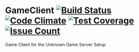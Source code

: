 # GameClient [![Build Status](https://travis-ci.org/Vandise/GameClient.svg?branch=master)](https://travis-ci.org/Vandise/GameClient) [![Code Climate](https://codeclimate.com/github/Vandise/GameClient/badges/gpa.svg?refresh)](https://codeclimate.com/github/Vandise/GameClient) [![Test Coverage](https://codeclimate.com/github/Vandise/GameClient/badges/coverage.svg?refresh)](https://codeclimate.com/github/Vandise/GameClient/coverage) [![Issue Count](https://codeclimate.com/github/Vandise/GameClient/badges/issue_count.svg?refresh)](https://codeclimate.com/github/Vandise/GameClient) 
Game Client for the Unknown Game Server Setup
